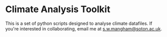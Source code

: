 # Climate Analysis Toolkit

This is a set of python scripts designed to analyse climate datafiles.
If you're interested in collaborating, email me at s.w.mangham@soton.ac.uk.